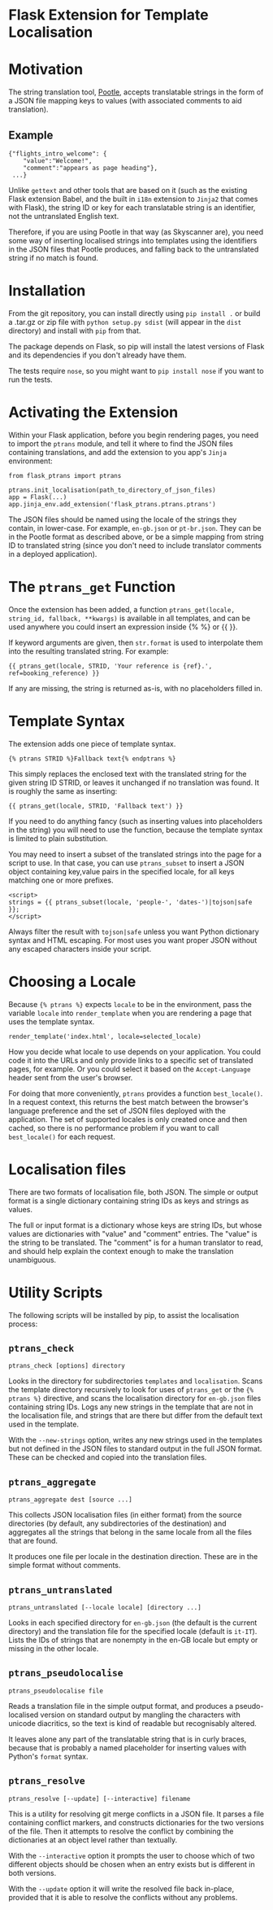 Flask Extension for Template Localisation
=========================================

# Motivation

The string translation tool, [Pootle](https://github.com/translate/pootle), accepts translatable strings in the form of a JSON
file mapping keys to values (with associated comments to aid translation).

## Example

    {"flights_intro_welcome": {
        "value":"Welcome!",
        "comment":"appears as page heading"},
     ...}

Unlike `gettext` and other tools that are based on it (such as the existing Flask extension Babel,
and the built in `i18n` extension to `Jinja2` that comes with Flask), the string ID or key for 
each translatable string is an identifier, not the untranslated English text.

Therefore, if you are using Pootle in that way (as Skyscanner are), you need some way of inserting
localised strings into templates using the identifiers in the JSON files that Pootle produces, and
falling back to the untranslated string if no match is found.


# Installation

From the git repository, you can install directly using `pip install .` or build a .tar.gz or zip file
with `python setup.py sdist` (will appear in the `dist` directory) and install with `pip` from that.

The package depends on Flask, so pip will install the latest
versions of Flask and its dependencies if you don't already have them.

The tests require `nose`, so you might want to `pip install nose` if you want to run the tests.


# Activating the Extension

Within your Flask application, before you begin rendering pages, you need to import the `ptrans`
module, and tell it where to find the JSON files containing translations, and add the extension
to you app's `Jinja` environment:

    from flask_ptrans import ptrans
    
    ptrans.init_localisation(path_to_directory_of_json_files)
    app = Flask(...)
    app.jinja_env.add_extension('flask_ptrans.ptrans.ptrans')

The JSON files should be named using the locale of the strings they contain, in lower-case. For example,
`en-gb.json` or `pt-br.json`. They can be in the Pootle format as described above, or be a simple mapping from
string ID to translated string (since you don't need to include translator comments in a deployed application).


# The `ptrans_get` Function

Once the extension has been added, a function `ptrans_get(locale, string_id, fallback, **kwargs)` is available
in all templates, and can be used anywhere you could insert an expression inside {% %} or {{ }}.

If keyword arguments are given, then `str.format` is used to interpolate them into the resulting translated
string. For example:

    {{ ptrans_get(locale, STRID, 'Your reference is {ref}.', ref=booking_reference) }}

If any are missing, the string is returned as-is, with no placeholders filled in.


# Template Syntax

The extension adds one piece of template syntax.

    {% ptrans STRID %}Fallback text{% endptrans %}

This simply replaces the enclosed text with the translated string for the given string ID STRID, or leaves
it unchanged if no translation was found. It is roughly the same as inserting:

    {{ ptrans_get(locale, STRID, 'Fallback text') }}

If you need to do anything fancy (such as inserting values into placeholders in the string) you will
need to use the function, because the template syntax is limited to plain substitution.

You may need to insert a subset of the translated strings into the page for a script to use. In that case,
you can use `ptrans_subset` to insert a JSON object containing key,value pairs in the specified locale, for
all keys matching one or more prefixes.

    <script>
    strings = {{ ptrans_subset(locale, 'people-', 'dates-')|tojson|safe }};
    </script>
    
Always filter the result with `tojson|safe` unless you want Python dictionary syntax and HTML escaping. For most
uses you want proper JSON without any escaped characters inside your script.


# Choosing a Locale

Because `{% ptrans %}` expects `locale` to be in the environment, pass the variable `locale` into `render_template`
when you are rendering a page that uses the template syntax.

    render_template('index.html', locale=selected_locale)

How you decide what locale to use depends on your application. You could code it into the URLs and only provide
links to a specific set of translated pages, for example. Or you could select it based on the `Accept-Language` header
sent from the user's browser.

For doing that more conveniently, `ptrans` provides a function `best_locale()`. In a request context, this
returns the best match between the browser's language preference and the set of JSON files deployed with the
application. The set of supported locales is only created once and then cached, so there is no performance
problem if you want to call `best_locale()` for each request.


# Localisation files

There are two formats of localisation file, both JSON. The simple or output format is a single dictionary containing
string IDs as keys and strings as values.

The full or input format is a dictionary whose keys are string IDs, but whose values are dictionaries with "value"
and "comment" entries. The "value" is the string to be translated. The "comment" is for a human translator to read,
and should help explain the context enough to make the translation unambiguous.


# Utility Scripts

The following scripts will be installed by pip, to assist the localisation process:

## `ptrans_check`

    ptrans_check [options] directory

Looks in the directory for subdirectories `templates` and `localisation`. Scans the template directory recursively to
look for uses of `ptrans_get` or the `{% ptrans %}` directive, and scans the localisation directory for
`en-gb.json` files containing string IDs. Logs any new strings in the template that are not in the localisation file,
and strings that are there but differ from the default text used in the template.

With the `--new-strings` option, writes any new strings used in the templates but not defined in the JSON files to
standard output in the full JSON format. These can be checked and copied into the translation files.

## `ptrans_aggregate`

    ptrans_aggregate dest [source ...]

This collects JSON localisation files (in either format) from the source directories (by default, any subdirectories of
the destination) and aggregates all the strings that belong in the same locale from all the files that are found.
 
It produces one file per locale in the destination direction. These are in the simple format without comments.

## `ptrans_untranslated`

    ptrans_untranslated [--locale locale] [directory ...]

Looks in each specified directory for `en-gb.json` (the default is the current directory) and the translation file for
the specified locale (default is `it-IT`). Lists the IDs of strings that are nonempty in the en-GB locale but empty
or missing in the other locale.


## `ptrans_pseudolocalise`

    ptrans_pseudolocalise file

Reads a translation file in the simple output format, and produces a pseudo-localised version on standard output by
mangling the characters with unicode diacritics, so the text is kind of readable but recognisably altered.

It leaves alone any part of the translatable string that is in curly braces, because that is probably a named
placeholder for inserting values with Python's `format` syntax.


## `ptrans_resolve`

    ptrans_resolve [--update] [--interactive] filename

This is a utility for resolving git merge conflicts in a JSON file. It parses a file containing conflict markers,
and constructs dictionaries for the two versions of the file. Then it attempts to resolve the conflict by combining
the dictionaries at an object level rather than textually.

With the `--interactive` option it prompts the user to choose which of two different objects should be chosen when
an entry exists but is different in both versions.

With the `--update` option it will write the resolved file back in-place, provided that it is able to resolve the
conflicts without any problems.
